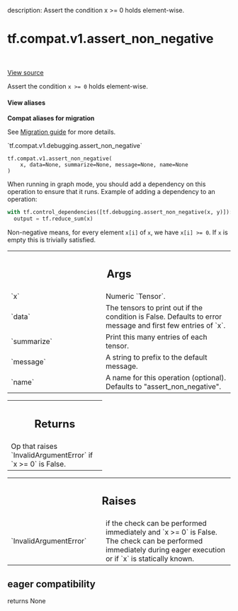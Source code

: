 description: Assert the condition x >= 0 holds element-wise.

<div itemscope itemtype="http://developers.google.com/ReferenceObject">
<meta itemprop="name" content="tf.compat.v1.assert_non_negative" />
<meta itemprop="path" content="Stable" />
</div>

# tf.compat.v1.assert_non_negative

<!-- Insert buttons and diff -->

<table class="tfo-notebook-buttons tfo-api nocontent" align="left">

</table>

<a target="_blank" class="external" href="/code/stable/tensorflow/python/ops/check_ops.py">View source</a>



Assert the condition `x >= 0` holds element-wise.


<section class="expandable">
  <h4 class="showalways">View aliases</h4>
  <p>
<b>Compat aliases for migration</b>
<p>See
<a href="https://www.tensorflow.org/guide/migrate">Migration guide</a> for
more details.</p>
<p>`tf.compat.v1.debugging.assert_non_negative`</p>
</p>
</section>

<pre class="devsite-click-to-copy prettyprint lang-py tfo-signature-link">
<code>tf.compat.v1.assert_non_negative(
    x, data=None, summarize=None, message=None, name=None
)
</code></pre>



<!-- Placeholder for "Used in" -->

When running in graph mode, you should add a dependency on this operation
to ensure that it runs. Example of adding a dependency to an operation:

```python
with tf.control_dependencies([tf.debugging.assert_non_negative(x, y)]):
  output = tf.reduce_sum(x)
```

Non-negative means, for every element `x[i]` of `x`, we have `x[i] >= 0`.
If `x` is empty this is trivially satisfied.

<!-- Tabular view -->
 <table class="responsive fixed orange">
<colgroup><col width="214px"><col></colgroup>
<tr><th colspan="2"><h2 class="add-link">Args</h2></th></tr>

<tr>
<td>
`x`<a id="x"></a>
</td>
<td>
 Numeric `Tensor`.
</td>
</tr><tr>
<td>
`data`<a id="data"></a>
</td>
<td>
 The tensors to print out if the condition is False.  Defaults to
error message and first few entries of `x`.
</td>
</tr><tr>
<td>
`summarize`<a id="summarize"></a>
</td>
<td>
Print this many entries of each tensor.
</td>
</tr><tr>
<td>
`message`<a id="message"></a>
</td>
<td>
A string to prefix to the default message.
</td>
</tr><tr>
<td>
`name`<a id="name"></a>
</td>
<td>
A name for this operation (optional).  Defaults to "assert_non_negative".
</td>
</tr>
</table>



<!-- Tabular view -->
 <table class="responsive fixed orange">
<colgroup><col width="214px"><col></colgroup>
<tr><th colspan="2"><h2 class="add-link">Returns</h2></th></tr>
<tr class="alt">
<td colspan="2">
Op that raises `InvalidArgumentError` if `x >= 0` is False.
</td>
</tr>

</table>



<!-- Tabular view -->
 <table class="responsive fixed orange">
<colgroup><col width="214px"><col></colgroup>
<tr><th colspan="2"><h2 class="add-link">Raises</h2></th></tr>

<tr>
<td>
`InvalidArgumentError`<a id="InvalidArgumentError"></a>
</td>
<td>
if the check can be performed immediately and
`x >= 0` is False. The check can be performed immediately during
eager execution or if `x` is statically known.
</td>
</tr>
</table>



 <section><devsite-expandable expanded>
 <h2 class="showalways">eager compatibility</h2>

returns None

 </devsite-expandable></section>

